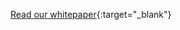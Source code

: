 [Read our whitepaper](articles/software/cybersecurity/reflection/calltoaction.md/SFWReflect.en.pdf){:target="_blank"}
